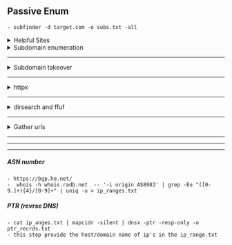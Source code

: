 ## Passive Enum
    - subfinder -d target.com -o subs.txt -all
<details>
  <summary>Helpful Sites</summary>

    censys       bevigil
    
    binaryedge   cerspotter
    
    whoisxmlapi  fofa
    
    shodan       github
    
    virustotal   zoomeye
</details>      

<details>
 <summary> Subdomain enumeration </summary>

	Tool for automative recon
	https://github.com/blacklanternsecurity/bbot

    
     https://securitytrails.com/
    
    https://subdomainfinder.c99.nl/
    
    https://shrewdeye.app/ 
    
    
    # subfinder -d ~~mars.com~~ -all --recursive  -o subs.txt
  
    
   
    # echo ~~mars.com~~ | assetfinder --subs-only >> subs.txt
    
    
    after collecting all subdomains in subs.txt then let's remove duplicate 
    # cat subs.txt | anew >> allsubs.txt
    # rm subs.txt
</details>

-----------------------------------------------------------------------------

<details>
<summary>  Subdomain takeover </summary>
    
    # subzy run --targets subs.txt --hide_fails --vuln  | grep -v -E "Akamai|xyz|available|\-"
    if you found any vulnerability then search on how to takeover subdomain 
</details>
    
-----------------------------------------------------------------------------


  <details>       
## <summary>httpx</summary>
    
    to see the working sites 
    # cat allsubs.txt | httpx -o httpx.txt
    # cat httpx.txt | httpx -mc 200 -o httpx200.txt    
    1- use smuggler to check request smuggling vulnerablitiy 
    # cat httpx.txt | smuggler.py | tee -a smuggler.txt
</details>

-----------------------------------------------------------------------------


<details>
## <summary>dirsearch and ffuf</summary>
    
    1- if you need to fuzz all the file of urls httpx.txt
    # dirsearch -l $(pwd)/httpx.txt -i 200  -e conf,config,bak,backup,swp,old,db,sql,asp,aspx,aspx~,asp~,py,py~,rb,rb~,php,php~,bak,bkp,cache,cgi,conf,csv,html,inc,jar,js,json,jsp,jsp~,lock,log,rar,old,sql,sql.gz,http://sql.zip,sql.tar.gz,sql~,swp,swp~,tar,tar.bz2,tar.gz,txt,wadl,zip,.log,.xml,.js.,.json
    2- if you need to fuzz specific site 
    # dirsearch -u ~~https://mars.com~~  -i 200  -e conf,config,bak,backup,swp,old,db,sql,asp,aspx,aspx~,asp~,py,py~,rb,rb~,php,php~,bak,bkp,cache,cgi,conf,csv,html,inc,jar,js,json,jsp,jsp~,lock,log,rar,old,sql,sql.gz,http://sql.zip,sql.tar.gz,sql~,swp,swp~,tar,tar.bz2,tar.gz,txt,wadl,zip,.log,.xml,.js.,.json
    3- you can use ffuf and wordlist of file names from google 
    # ffuf -u ~~https://mars.com~~/FUZZ -w ~~wordlist.txt~~  -mc 200 
    
    advanced mode of ffuf to bypass rate limit and firewall
    # ffuf -u ~~https://mars.com~~/FUZZ -w wordlist.txt -H "X-Forwarded-For: 127.0.0.1"
    -H "X-Forwarded-Host: 127.0.0.1" 
    
    to fuzz in two places with two files 
    # ffuf -u https://mars.com/FUZZ/AGAIN  -w list1.txt:FUZZ  -w list2.txt:AGAIN
</details>

-----------------------------------------------------------------------------


<details>
## <summary>Gather urls</summary>
    
    1- gather urls with katana
    # katana -list httpx.txt -o katana.txt
    2- gather urls with waybackurls
    # cat httpx.txt | waybackurls >> wayback.txt
    3-  use gospider 
    # gospider -S httpx.txt | sed -n 's/.*\(https:\/\/[^ ]*\)]*.*/\1/p' >> gospider.txt
    4- gather all files in one file and remove duplicate 
    # cat katana.txt wayback.txt gospider.txt >> urls.txt
    5- remove duplicate with anew 
    # cat urls.txt | anew >> allurls.txt 
    # rm urls.txt
    6- get javascript files in js.txt
    # cat allurls.txt | grep -E "\.js" >> js.txt
    7- get php files in php.txt
    # cat allurls.txt | grep -E "\.php$" >> php.txt
 </details>   
    	
-----------------------------------------------------------------------------
-----------------------------------------------------------------------------
-----------------------------------------------------------------------------


##### ASN number
    - https://bgp.he.net/
    -  whois -h whois.radb.net  -- '-i origin AS8983' | grep -Eo "([0-9.]+){4}/[0-9]+" | uniq -u > ip_ranges.txt
##### PTR (revrse DNS)
    - cat ip_anges.txt | mapcidr -silent | dnsx -ptr -resp-only -o ptr_recrds.txt
    - this step provide the host/domain name of ip's in the ip_range.txt 

